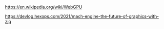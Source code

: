 https://en.wikipedia.org/wiki/WebGPU

https://devlog.hexops.com/2021/mach-engine-the-future-of-graphics-with-zig